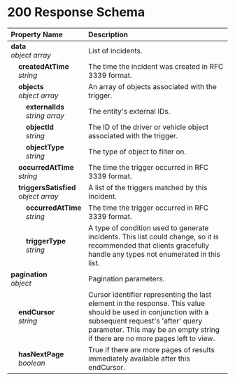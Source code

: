 # 200 Response Schema
| Property Name | Description |
| :------------ | :---------- |
| **data**<br/>_object array_ | List of incidents. |
| **&nbsp;&nbsp;&nbsp;&nbsp;createdAtTime**<br/>_&nbsp;&nbsp;&nbsp;&nbsp;string_ | The time the incident was created in RFC 3339 format. |
| **&nbsp;&nbsp;&nbsp;&nbsp;objects**<br/>_&nbsp;&nbsp;&nbsp;&nbsp;object array_ | An array of objects associated with the trigger. |
| **&nbsp;&nbsp;&nbsp;&nbsp;&nbsp;&nbsp;&nbsp;&nbsp;externalIds**<br/>_&nbsp;&nbsp;&nbsp;&nbsp;&nbsp;&nbsp;&nbsp;&nbsp;string array_ | The entity's external IDs. |
| **&nbsp;&nbsp;&nbsp;&nbsp;&nbsp;&nbsp;&nbsp;&nbsp;objectId**<br/>_&nbsp;&nbsp;&nbsp;&nbsp;&nbsp;&nbsp;&nbsp;&nbsp;string_ | The ID of the driver or vehicle object associated with the trigger. |
| **&nbsp;&nbsp;&nbsp;&nbsp;&nbsp;&nbsp;&nbsp;&nbsp;objectType**<br/>_&nbsp;&nbsp;&nbsp;&nbsp;&nbsp;&nbsp;&nbsp;&nbsp;string_ | The type of object to filter on. |
| **&nbsp;&nbsp;&nbsp;&nbsp;occurredAtTime**<br/>_&nbsp;&nbsp;&nbsp;&nbsp;string_ | The time the trigger occurred in RFC 3339 format. |
| **&nbsp;&nbsp;&nbsp;&nbsp;triggersSatisfied**<br/>_&nbsp;&nbsp;&nbsp;&nbsp;object array_ | A list of the triggers matched by this Incident. |
| **&nbsp;&nbsp;&nbsp;&nbsp;&nbsp;&nbsp;&nbsp;&nbsp;occurredAtTime**<br/>_&nbsp;&nbsp;&nbsp;&nbsp;&nbsp;&nbsp;&nbsp;&nbsp;string_ | The time the trigger occurred in RFC 3339 format. |
| **&nbsp;&nbsp;&nbsp;&nbsp;&nbsp;&nbsp;&nbsp;&nbsp;triggerType**<br/>_&nbsp;&nbsp;&nbsp;&nbsp;&nbsp;&nbsp;&nbsp;&nbsp;string_ | A type of condition used to generate incidents. This list could change, so it is recommended that clients gracefully handle any types not enumerated in this list. |
| **pagination**<br/>_object_ | Pagination parameters. |
| **&nbsp;&nbsp;&nbsp;&nbsp;endCursor**<br/>_&nbsp;&nbsp;&nbsp;&nbsp;string_ | Cursor identifier representing the last element in the response. This value should be used in conjunction with a subsequent request's 'after' query parameter. This may be an empty string if there are no more pages left to view. |
| **&nbsp;&nbsp;&nbsp;&nbsp;hasNextPage**<br/>_&nbsp;&nbsp;&nbsp;&nbsp;boolean_ | True if there are more pages of results immediately available after this endCursor. |
